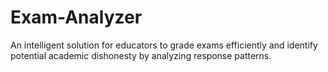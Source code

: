# Exam-Analyzer
An intelligent solution for educators to grade exams efficiently and identify potential academic dishonesty by analyzing response patterns.
